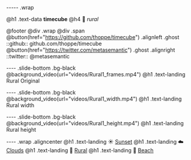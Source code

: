 ----- .wrap

@h1 .text-data **timecube**
@h4 :leaves: _rural_


@footer
 @div .wrap @div .span
  @button(href="https://github.com/thoppe/timecube") .alignleft .ghost
   ::github:: github.com/thoppe/timecube
  @button(href="https://twitter.com/metasemantic") .ghost .alignright
   ::twitter:: @metasemantic 

---- .slide-bottom .bg-black
@background_video(url="videos/Rural1_frames.mp4")
@h1 .text-landing Rural Original 

---- .slide-bottom .bg-black
@background_video(url="videos/Rural1_width.mp4")
@h1 .text-landing Rural width

---- .slide-bottom .bg-black
@background_video(url="videos/Rural1_height.mp4")
@h1 .text-landing Rural height

---- .wrap .aligncenter
@h1 .text-landing :sunny: [Sunset](sunset.html)
@h1 .text-landing :cloud: [Clouds](clouds.html)
@h1 .text-landing :leaves: [Rural](rural.html)
@h1 .text-landing :ocean: [Beach](beach.html)